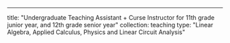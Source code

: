 ---
title: "Undergraduate Teaching Assistant + Curse Instructor for 11th grade junior year, and 12th grade senior year"
collection: teaching
type: "Linear Algebra, Applied Calculus, Physics and Linear Circuit Analysis"
